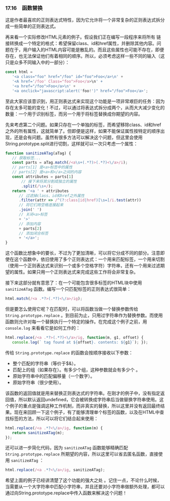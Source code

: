 ### 17.16　函数替换

这是作者最喜欢的正则表达式特性，因为它允许将一个非常复杂的正则表达式拆分成一些简单的正则表达式。

再来看一个实际修改HTML元素的例子。假设我们正在编写一段程序来将所有<a> 链接转换成一个特定的格式：希望保留class、id和href属性，并删除其他内容。问题在于，用户输入的HTML内容可能是散乱的。而且这些属性也可能不存在，即便存在，也无法保证他们有着相同的顺序。所以，必须考虑这样一些不同的输入（这只是众多不同输入中的一部分）：

```javascript
const html =
   '<a class="foo" href="/foo" id="foo">Foo</a>\n' +
   '<A href='/foo' Class="foo">Foo</a>\n' +
   '<a href="/foo">Foo</a>\n' +
   '<a onclick="javascript:alert('foo!')" href="/foo">Foo</a>';
```

至此大家应该意识到，用正则表达式来实现这个功能是一项非常艰巨的任务：因为存在太多可能的变化！不过，可以通过将表达式拆分成两个，从而大大减少变化的数量：一个用于识别<a>标签，而另一个用于将<a>标签替换成你期望的内容。

先来考虑第二个问题。如果只存在一个单独的<a>标签，而希望移除class、id和href之外的所有属性，这就简单了。但即便是这样，如果不能保证属性按特定的顺序出现，还是会有问题。虽然有很多方法可以解决这个问题，但这里会使用String.prototype.split进行切割，这样就可以一次只考虑一个属性：

```javascript
function sanitizeATag(aTag) {
   // 获取标签...
   const parts = aTag.match(/<a\s+(.*?)>(.*?)<\/a>/i);
   // parts[1] 是<a>标签中的属性
   // parts[2] 是<a>和</a>之间的内容
   const attributes = parts[1]
       // 接下来将其分割成独立的属性
       .split(/\s+/);
   return '<a ' + attributes
      // 过滤掉class、id和href之外属性
      .filter(attr => /^(?:class|id|href)[\s=]/i.test(attr))
      // 将它们用空格连接起来
      .join(' ')
      // 关闭<a>标签
      + '>'
      // 添加内容
      + parts[2]
      // 添加闭合标签
      + '</a>'; 
} 
```

这个函数比想象中的要长，不过为了更加清晰，可以将它分成不同的部分。注意即使在这个函数中，依旧使用了多个正则表达式：一个用来匹配<a>标签，一个用来切割（使用一个正则表达式来识别一个或多个空格字符）字符串，还有一个用来过滤期望的属性。如果只用一个正则表达式来完成这些工作将会非常复杂。

接下来这部分就有意思了：在一个可能包含很多<a>标签的HTML块中使用 `sanitizeATag` 函数。编写一个只匹配<a>标签的正则表达式很简单：

```javascript
html.match(/<a .*?>(.*?)<\/a>/ig);
```

但是要怎么使用它呢？在匹配时，可以将函数当做一个替换参数传给 `String.prototype.replace` 。到目前为止，只用过字符串作为替换参数。而使用函数则允许对每一个替换执行一个特定的操作。在完成这个例子之前，用 `console.log` 来看看它是如何工作的：

```javascript
html.replace(/<a .*?>(.*?)<\/a>/ig, function(m, g1, offset) {
   console.log(` tag found at ${offset}. contents: ${g1}`); });
```

传给 `String.prototype.replace` 的函数会按顺序接收以下参数：

+ 整个匹配的字符串（等价于$&）。
+ 匹配上的组（如果存在）。有多少个组，这种参数就会有多少个 。
+ 原始字符串中的匹配偏移量（一个数字）。
+ 原始字符串（很少使用）。

该函数的返回值就是用来替换正则表达式的字符串。在刚才的例子中，没有指定返回值，所以默认返回undefined，它会被转换成字符串后当做替换字符串使用。这个例子的重点是强调这种工作机制，而非真实的替换，所以这里并没有返回最终结果。现在来回顾一下这个例子，有了能够清理单个<a>标签的函数，以及在HTML中查找<a>标签的方法，所以可以将它们结合起来使用：

```javascript
html.replace(/<a .*?<\/a>/ig, function(m) {
   return sanitizeATag(m);
}); 
```

还可以进一步简化代码，因为 `sanitizeATag` 函数能够精确匹配 `String.prototype.replace` 所期望的内容，所以这里可以省去匿名函数，直接使用 `sanitizeATag` ：

```javascript
html.replace(/<a .*?<\/a>/ig, sanitizeATag);
```

希望上面的例子已经讲清楚了这个功能的强大之处 。记住一点，不论什么时候，当需要从一个大字符串中匹配小字符串，并且还要对小字符串做额外处理，都可以通过向String.prototype.replace中传入函数来解决这个问题！

